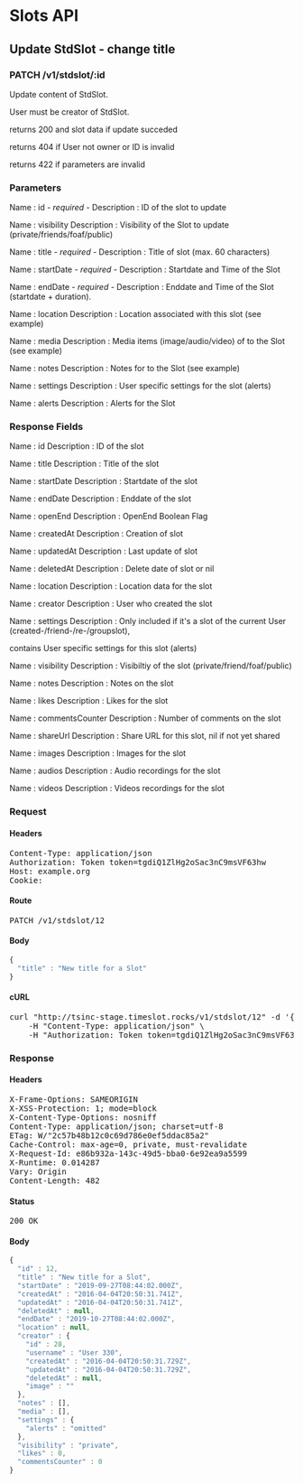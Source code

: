 # Slots API

## Update StdSlot - change title

### PATCH /v1/stdslot/:id

Update content of StdSlot.

User must be creator of StdSlot.

returns 200 and slot data if update succeded 

returns 404 if User not owner or ID is invalid

returns 422 if parameters are invalid

### Parameters

Name : id *- required -*
Description : ID of the slot to update

Name : visibility
Description : Visibility of the Slot to update (private/friends/foaf/public)

Name : title *- required -*
Description : Title of slot (max. 60 characters)

Name : startDate *- required -*
Description : Startdate and Time of the Slot

Name : endDate *- required -*
Description : Enddate and Time of the Slot (startdate + duration).

Name : location
Description : Location associated with this slot (see example)

Name : media
Description : Media items (image/audio/video) of to the Slot (see example)

Name : notes
Description : Notes for to the Slot (see example)

Name : settings
Description : User specific settings for the slot (alerts)

Name : alerts
Description : Alerts for the Slot


### Response Fields

Name : id
Description : ID of the slot

Name : title
Description : Title of the slot

Name : startDate
Description : Startdate of the slot

Name : endDate
Description : Enddate of the slot

Name : openEnd
Description : OpenEnd Boolean Flag

Name : createdAt
Description : Creation of slot

Name : updatedAt
Description : Last update of slot

Name : deletedAt
Description : Delete date of slot or nil

Name : location
Description : Location data for the slot

Name : creator
Description : User who created the slot

Name : settings
Description : Only included if it&#39;s a slot of the current User (created-/friend-/re-/groupslot),

contains User specific settings for this slot (alerts)

Name : visibility
Description : Visibiltiy of the slot (private/friend/foaf/public)

Name : notes
Description : Notes on the slot

Name : likes
Description : Likes for the slot

Name : commentsCounter
Description : Number of comments on the slot

Name : shareUrl
Description : Share URL for this slot, nil if not yet shared

Name : images
Description : Images for the slot

Name : audios
Description : Audio recordings for the slot

Name : videos
Description : Videos recordings for the slot

### Request

#### Headers

<pre>Content-Type: application/json
Authorization: Token token=tgdiQ1ZlHg2oSac3nC9msVF63hw
Host: example.org
Cookie: </pre>

#### Route

<pre>PATCH /v1/stdslot/12</pre>

#### Body
```javascript
{
  "title" : "New title for a Slot"
}
```


#### cURL

<pre class="request">curl &quot;http://tsinc-stage.timeslot.rocks/v1/stdslot/12&quot; -d &#39;{&quot;title&quot;:&quot;New title for a Slot&quot;}&#39; -X PATCH \
	-H &quot;Content-Type: application/json&quot; \
	-H &quot;Authorization: Token token=tgdiQ1ZlHg2oSac3nC9msVF63hw&quot;</pre>

### Response

#### Headers

<pre>X-Frame-Options: SAMEORIGIN
X-XSS-Protection: 1; mode=block
X-Content-Type-Options: nosniff
Content-Type: application/json; charset=utf-8
ETag: W/&quot;2c57b48b12c0c69d786e0ef5ddac85a2&quot;
Cache-Control: max-age=0, private, must-revalidate
X-Request-Id: e86b932a-143c-49d5-bba0-6e92ea9a5599
X-Runtime: 0.014287
Vary: Origin
Content-Length: 482</pre>

#### Status

<pre>200 OK</pre>

#### Body

```javascript
{
  "id" : 12,
  "title" : "New title for a Slot",
  "startDate" : "2019-09-27T08:44:02.000Z",
  "createdAt" : "2016-04-04T20:50:31.741Z",
  "updatedAt" : "2016-04-04T20:50:31.741Z",
  "deletedAt" : null,
  "endDate" : "2019-10-27T08:44:02.000Z",
  "location" : null,
  "creator" : {
    "id" : 28,
    "username" : "User 330",
    "createdAt" : "2016-04-04T20:50:31.729Z",
    "updatedAt" : "2016-04-04T20:50:31.729Z",
    "deletedAt" : null,
    "image" : ""
  },
  "notes" : [],
  "media" : [],
  "settings" : {
    "alerts" : "omitted"
  },
  "visibility" : "private",
  "likes" : 0,
  "commentsCounter" : 0
}
```
